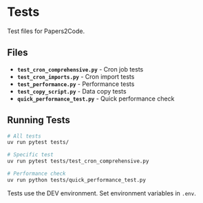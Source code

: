 # Tests

Test files for Papers2Code.

## Files

- **`test_cron_comprehensive.py`** - Cron job tests
- **`test_cron_imports.py`** - Cron import tests
- **`test_performance.py`** - Performance tests
- **`test_copy_script.py`** - Data copy tests
- **`quick_performance_test.py`** - Quick performance check

## Running Tests

```bash
# All tests
uv run pytest tests/

# Specific test
uv run pytest tests/test_cron_comprehensive.py

# Performance check
uv run python tests/quick_performance_test.py
```

Tests use the DEV environment. Set environment variables in `.env`.
